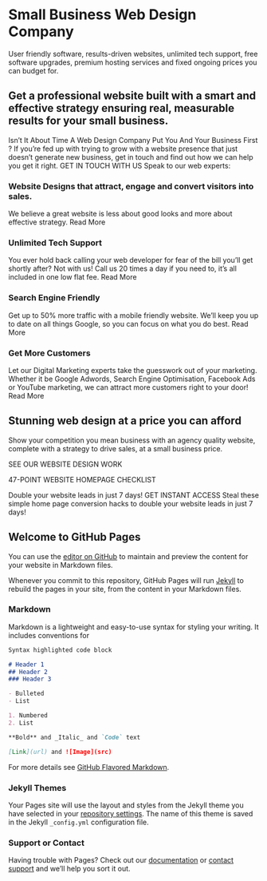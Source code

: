 # Small Business Web Design Company

User friendly software, results-driven websites, unlimited tech support, free software upgrades, premium hosting services and fixed ongoing prices you can budget for.

## Get a professional website built with a smart and effective strategy ensuring real, measurable results for your small business.

Isn’t It About Time A Web Design Company Put You And Your Business First ?
If you’re fed up with trying to grow with a website presence that just doesn’t generate new business, get in touch and find out how we can help you get it right.
GET IN TOUCH WITH US
Speak to our web experts: 

### Website Designs that attract, engage and convert visitors into sales.

We believe a great website is less about good looks and more about effective strategy. Read More

### Unlimited Tech Support

You ever hold back calling your web developer for fear of the bill you’ll get shortly after? Not with us! Call us 20 times a day if you need to, it’s all included in one low flat fee. Read More

### Search Engine Friendly

Get up to 50% more traffic with a mobile friendly website. We’ll keep you up to date on all things Google, so you can focus on what you do best. Read More

### Get More Customers

Let our Digital Marketing experts take the guesswork out of your marketing. Whether it be Google Adwords, Search Engine Optimisation, Facebook Ads or YouTube marketing, we can attract more customers right to your door! Read More

## Stunning web design at a price you can afford
Show your competition you mean business with an agency quality website, complete with a strategy to drive sales, at a small business price.

SEE OUR WEBSITE DESIGN WORK

47-POINT WEBSITE HOMEPAGE CHECKLIST

Double your website leads in just 7 days!
GET INSTANT ACCESS
Steal these simple home page conversion hacks to double your website leads in just 7 days!


## Welcome to GitHub Pages

You can use the [editor on GitHub](https://github.com/dmaillard/David-Maillard/edit/master/README.md) to maintain and preview the content for your website in Markdown files.

Whenever you commit to this repository, GitHub Pages will run [Jekyll](https://jekyllrb.com/) to rebuild the pages in your site, from the content in your Markdown files.

### Markdown

Markdown is a lightweight and easy-to-use syntax for styling your writing. It includes conventions for

```markdown
Syntax highlighted code block

# Header 1
## Header 2
### Header 3

- Bulleted
- List

1. Numbered
2. List

**Bold** and _Italic_ and `Code` text

[Link](url) and ![Image](src)
```

For more details see [GitHub Flavored Markdown](https://guides.github.com/features/mastering-markdown/).

### Jekyll Themes

Your Pages site will use the layout and styles from the Jekyll theme you have selected in your [repository settings](https://github.com/dmaillard/David-Maillard/settings). The name of this theme is saved in the Jekyll `_config.yml` configuration file.

### Support or Contact

Having trouble with Pages? Check out our [documentation](https://help.github.com/categories/github-pages-basics/) or [contact support](https://github.com/contact) and we’ll help you sort it out.
